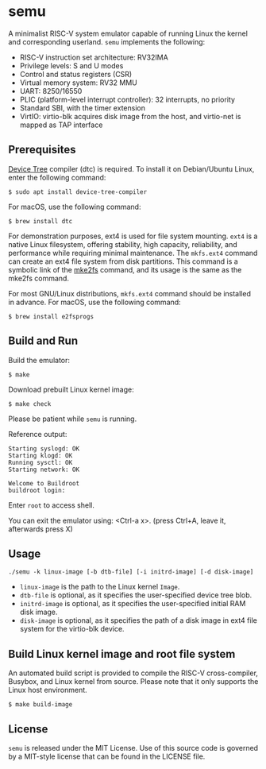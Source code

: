 # semu

A minimalist RISC-V system emulator capable of running Linux the kernel and corresponding userland.
`semu` implements the following:
- RISC-V instruction set architecture: RV32IMA
- Privilege levels: S and U modes
- Control and status registers (CSR)
- Virtual memory system: RV32 MMU
- UART: 8250/16550
- PLIC (platform-level interrupt controller): 32 interrupts, no priority
- Standard SBI, with the timer extension
- VirtIO: virtio-blk acquires disk image from the host, and virtio-net is mapped as TAP interface

## Prerequisites

[Device Tree](https://www.kernel.org/doc/html/latest/devicetree/) compiler (dtc) is required.
To install it on Debian/Ubuntu Linux, enter the following command:
```shell
$ sudo apt install device-tree-compiler
```

For macOS, use the following command:
```shell
$ brew install dtc
```

For demonstration purposes, ext4 is used for file system mounting.
`ext4` is a native Linux filesystem, offering stability, high capacity, reliability,
and performance while requiring minimal maintenance. The `mkfs.ext4` command can
create an ext4 file system from disk partitions. This command is a symbolic link of
the [mke2fs](https://man7.org/linux/man-pages/man8/mke2fs.8.html) command, and its
usage is the same as the mke2fs command.

For most GNU/Linux distributions, `mkfs.ext4` command should be installed in advance.
For macOS, use the following command:
```shell
$ brew install e2fsprogs
```

## Build and Run

Build the emulator:
```shell
$ make
```

Download prebuilt Linux kernel image:
```shell
$ make check
```

Please be patient while `semu` is running.

Reference output:
```
Starting syslogd: OK
Starting klogd: OK
Running sysctl: OK
Starting network: OK

Welcome to Buildroot
buildroot login:
```

Enter `root` to access shell.

You can exit the emulator using: \<Ctrl-a x\>. (press Ctrl+A, leave it, afterwards press X)

## Usage

```shell
./semu -k linux-image [-b dtb-file] [-i initrd-image] [-d disk-image]
```

* `linux-image` is the path to the Linux kernel `Image`.
* `dtb-file` is optional, as it specifies the user-specified device tree blob.
* `initrd-image` is optional, as it specifies the user-specified initial RAM disk image.
* `disk-image` is optional, as it specifies the path of a disk image in ext4 file system for the virtio-blk device.

## Build Linux kernel image and root file system

An automated build script is provided to compile the RISC-V cross-compiler, Busybox, and Linux kernel from source.
Please note that it only supports the Linux host environment.

```shell
$ make build-image
```

## License

`semu` is released under the MIT License.
Use of this source code is governed by a MIT-style license that can be found in the LICENSE file.
